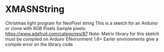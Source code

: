 # XMASNString
Christmas light program for NeoPixel string
This is a sketch for an Arduino or clone with RGB Pixels
Sample pixels: https://www.adafruit.com/categories/87
Note: Matrix library for this sketch must be compiled on Arduinr ENvironment 1.6+
Earler environments give a compile error on the library code
